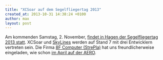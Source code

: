 ```yaml
---
title: "XCSoar auf dem Segelfliegertag 2013"
created_at: 2013-10-31 14:38:24 +0100
author: max
layout: post
---
```


Am kommenden Samstag, 2. November,
[findet in Hagen der Segelfliegertag 2013 statt](http://segelfliegertag-2013.de/).
XCSoar und [SkyLines](http://www.skylines.aero/) werden auf Stand 7
mit drei Entwicklern vertreten sein.  Die Firma
[8F Computer (StrePla)](http://www.strepla.de/) hat uns
freundlicherweise eingeladen, wie schon
[im April auf der AERO](/discover/2013/04/15/xcsoar-on-the-aero-expo-2013.html).
